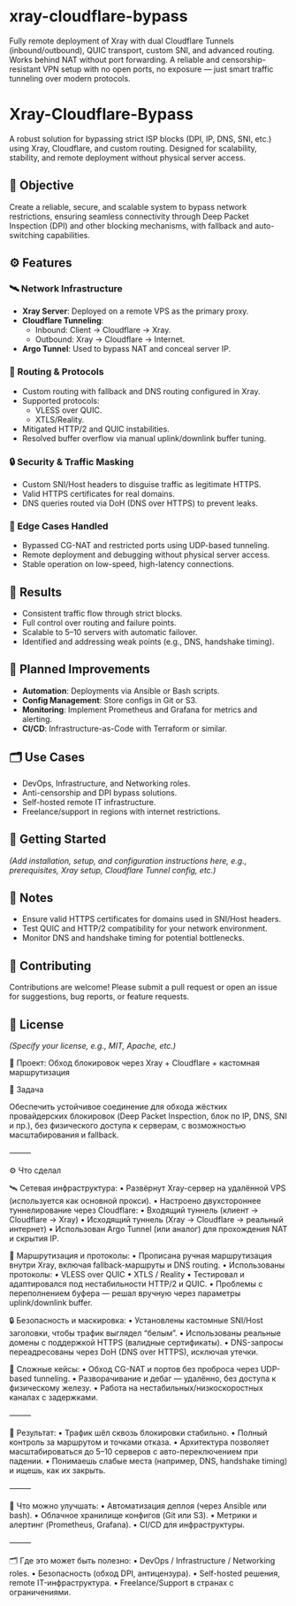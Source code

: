 # xray-cloudflare-bypass
Fully remote deployment of Xray with dual Cloudflare Tunnels (inbound/outbound), QUIC transport, custom SNI, and advanced routing. Works behind NAT without port forwarding.  A reliable and censorship-resistant VPN setup with no open ports, no exposure — just smart traffic tunneling over modern protocols.


# Xray-Cloudflare-Bypass

A robust solution for bypassing strict ISP blocks (DPI, IP, DNS, SNI, etc.) using Xray, Cloudflare, and custom routing. Designed for scalability, stability, and remote deployment without physical server access.

## 🎯 Objective

Create a reliable, secure, and scalable system to bypass network restrictions, ensuring seamless connectivity through Deep Packet Inspection (DPI) and other blocking mechanisms, with fallback and auto-switching capabilities.

## ⚙️ Features

### 🛰️ Network Infrastructure
- **Xray Server**: Deployed on a remote VPS as the primary proxy.
- **Cloudflare Tunneling**:
  - Inbound: Client → Cloudflare → Xray.
  - Outbound: Xray → Cloudflare → Internet.
- **Argo Tunnel**: Used to bypass NAT and conceal server IP.

### 🔀 Routing & Protocols
- Custom routing with fallback and DNS routing configured in Xray.
- Supported protocols:
  - VLESS over QUIC.
  - XTLS/Reality.
- Mitigated HTTP/2 and QUIC instabilities.
- Resolved buffer overflow via manual uplink/downlink buffer tuning.

### 🔒 Security & Traffic Masking
- Custom SNI/Host headers to disguise traffic as legitimate HTTPS.
- Valid HTTPS certificates for real domains.
- DNS queries routed via DoH (DNS over HTTPS) to prevent leaks.

### 📡 Edge Cases Handled
- Bypassed CG-NAT and restricted ports using UDP-based tunneling.
- Remote deployment and debugging without physical server access.
- Stable operation on low-speed, high-latency connections.

## 🔁 Results
- Consistent traffic flow through strict blocks.
- Full control over routing and failure points.
- Scalable to 5–10 servers with automatic failover.
- Identified and addressing weak points (e.g., DNS, handshake timing).

## 🧩 Planned Improvements
- **Automation**: Deployments via Ansible or Bash scripts.
- **Config Management**: Store configs in Git or S3.
- **Monitoring**: Implement Prometheus and Grafana for metrics and alerting.
- **CI/CD**: Infrastructure-as-Code with Terraform or similar.

## 🗂 Use Cases
- DevOps, Infrastructure, and Networking roles.
- Anti-censorship and DPI bypass solutions.
- Self-hosted remote IT infrastructure.
- Freelance/support in regions with internet restrictions.

## 🚀 Getting Started
*(Add installation, setup, and configuration instructions here, e.g., prerequisites, Xray setup, Cloudflare Tunnel config, etc.)*

## 📝 Notes
- Ensure valid HTTPS certificates for domains used in SNI/Host headers.
- Test QUIC and HTTP/2 compatibility for your network environment.
- Monitor DNS and handshake timing for potential bottlenecks.

## 🤝 Contributing
Contributions are welcome! Please submit a pull request or open an issue for suggestions, bug reports, or feature requests.

## 📜 License
*(Specify your license, e.g., MIT, Apache, etc.)*








🔐 Проект: Обход блокировок через Xray + Cloudflare + кастомная маршрутизация

🧠 Задача

Обеспечить устойчивое соединение для обхода жёстких провайдерских блокировок (Deep Packet Inspection, блок по IP, DNS, SNI и пр.), без физического доступа к серверам, с возможностью масштабирования и fallback.

⸻

⚙️ Что сделал

🛰️ Сетевая инфраструктура:
 • Развёрнут Xray-сервер на удалённой VPS (используется как основной прокси).
 • Настроено двухстороннее туннелирование через Cloudflare:
 • Входящий туннель (клиент → Cloudflare → Xray)
 • Исходящий туннель (Xray → Cloudflare → реальный интернет)
 • Использован Argo Tunnel (или аналог) для прохождения NAT и скрытия IP.

🔀 Маршрутизация и протоколы:
 • Прописана ручная маршрутизация внутри Xray, включая fallback-маршруты и DNS routing.
 • Использованы протоколы:
 • VLESS over QUIC
 • XTLS / Reality
 • Тестировал и адаптировался под нестабильности HTTP/2 и QUIC.
 • Проблемы с переполнением буфера — решал вручную через параметры uplink/downlink buffer.

🔒 Безопасность и маскировка:
 • Установлены кастомные SNI/Host заголовки, чтобы трафик выглядел “белым”.
 • Использованы реальные домены с поддержкой HTTPS (валидные сертификаты).
 • DNS-запросы переадресованы через DoH (DNS over HTTPS), исключая утечки.

📡 Сложные кейсы:
 • Обход CG-NAT и портов без проброса через UDP-based tunneling.
 • Разворачивание и дебаг — удалённо, без доступа к физическому железу.
 • Работа на нестабильных/низкоскоростных каналах с задержками.

⸻

🔁 Результат:
 • Трафик шёл сквозь блокировки стабильно.
 • Полный контроль за маршрутом и точками отказа.
 • Архитектура позволяет масштабироваться до 5–10 серверов с авто-переключением при падении.
 • Понимаешь слабые места (например, DNS, handshake timing) и ищешь, как их закрыть.

⸻

🧩 Что можно улучшать:
 • Автоматизация деплоя (через Ansible или bash).
 • Облачное хранилище конфигов (Git или S3).
 • Метрики и алертинг (Prometheus, Grafana).
 • CI/CD для инфраструктуры.

⸻

🗂 Где это может быть полезно:
 • DevOps / Infrastructure / Networking roles.
 • Безопасность (обход DPI, антицензура).
 • Self-hosted решения, remote IT-инфраструктура.
 • Freelance/Support в странах с ограничениями.
